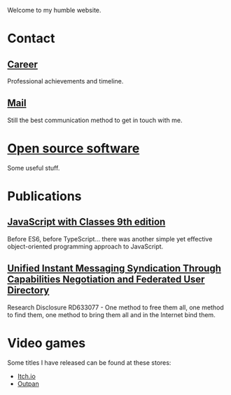 Welcome to my humble website.

# Contact

## [Career](https://www.linkedin.com/in/diogoeichert)
Professional achievements and timeline.

## [Mail](mailto:diogoeichert@icloud.com)
Still the best communication method to get in touch with me.

# [Open source software](https://github.com/diogoeichert?tab=repositories)
Some useful stuff.

# Publications

## [JavaScript with Classes 9th edition](JSwC.epub)
Before ES6, before TypeScript... there was another simple yet effective object-oriented programming approach to JavaScript.

## [Unified Instant Messaging Syndication Through Capabilities Negotiation and Federated User Directory](RD633077.pdf)
Research Disclosure RD633077 - One method to free them all, one method to find them, one method to bring them all and in the Internet bind them.

# Video games
Some titles I have released can be found at these stores:
- [Itch.io](https://maragato.itch.io)
- [Outpan](https://www.outpan.com/d/38cdc5ca5372)
